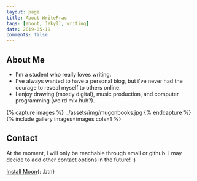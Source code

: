 ```yaml
---
layout: page
title: About WritePrac
tags: [about, Jekyll, writing]
date: 2019-05-19
comments: false
---
```


## About Me
* I'm a student who really loves writing.
* I've always wanted to have a personal blog, but i've never had the courage to reveal myself to others online.
* I enjoy drawing (mostly digital), music production, and computer programming (weird mix huh?). 

{% capture images %}
    ../assets/img/mugonbooks.jpg
{% endcapture %}
{% include gallery images=images  cols=1 %}



## Contact

At the moment, I will only be reachable through email or github. I may decide to add other contact options in the future! :)
      
[Install Moon](https://github.com/TaylanTatli/Moon){: .btn}
